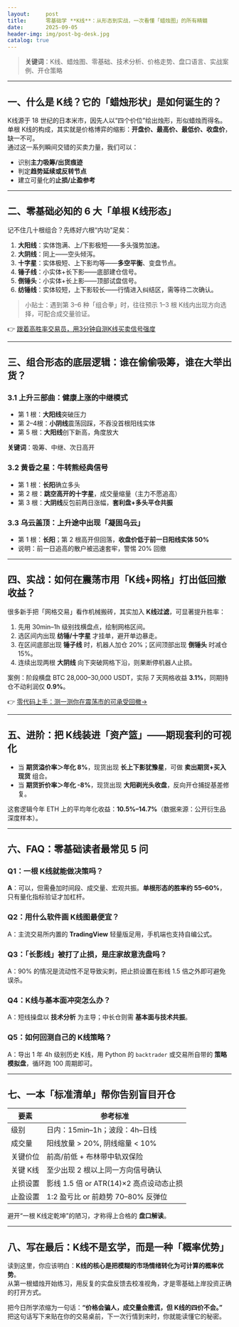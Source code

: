 ```yaml
---
layout:     post
title:      零基础学 **K线**：从形态到实战，一次看懂「蜡烛图」的所有精髓
date:       2025-09-05
header-img: img/post-bg-desk.jpg
catalog: true
---
```


> **关键词**：K线、蜡烛图、零基础、技术分析、价格走势、盘口语言、实战案例、开仓策略

---

## 一、什么是 K线？它的「蜡烛形状」是如何诞生的？

K线源于 18 世纪的日本米市，因先人以“四个价位”绘出烛形，形似蜡烛而得名。单根 K线的构成，其实就是价格博弈的缩影：**开盘价、最高价、最低价、收盘价**，缺一不可。  
通过这一系列瞬间交错的买卖力量，我们可以：

- 识别**主力吸筹/出货痕迹**  
- 判定**趋势延续或反转节点**  
- 建立可量化的**止损/止盈参考**

---

## 二、零基础必知的 6 大「单根 K线形态」

记不住几十根组合？先练好六根“内功”足矣：

1. **大阳线**：实体饱满、上/下影极短——多头强势加速。  
2. **大阴线**：同上——空头倾泻。  
3. **十字星**：实体极短、上下影均等——**多空平衡**、变盘节点。  
4. **锤子线**：小实体+长下影——底部建仓信号。  
5. **倒锤头**：小实体+长上影——顶部试盘信号。  
6. **纺锤线**：实体较短，上下影较长——行情进入纠结区，需等待二次确认。

> 小贴士：遇到第 3–6 种「组合拳」时，往往预示 1–3 根 K线内出现方向选择，可配合成交量验证。

👉 [跟着高胜率交易员，用3分钟自测K线买卖信号强度](https://okxdog.com/)

---

## 三、组合形态的底层逻辑：谁在偷偷吸筹，谁在大举出货？

### 3.1 **上升三部曲：健康上涨的中继模式**

- 第 1 根：**大阳线**突破压力  
- 第 2–4根：**小阴线**震荡回踩，不吞没首根阳线实体  
- 第 5 根：**大阳线**创下新高，角度放大

**关键词**：吸筹、中继、次日高开

### 3.2 **黄昏之星：牛转熊经典信号**

- 第 1 根：**长阳**确立多头  
- 第 2 根：**跳空高开的十字星**，成交量缩量（主力不愿追高）  
- 第 3 根：**大阴线**反包前两日涨幅，**套利盘+多头平仓共振**

### 3.3 **乌云盖顶：上升途中出现「凝固乌云」**

- 第 1 根：**长阳**；第 2 根高开但回落，**收盘价低于前一日阳线实体 50%**  
- 说明：前一日追高的散户被迅速套牢，警惕 20% 回撤

---

## 四、实战：如何在震荡市用「K线+网格」打出低回撤收益？

很多新手把「网格交易」看作机械搬砖，其实加入 **K线过滤**，可显著提升胜率：

1. 先用 30min–1h 级别找横盘点，绘制网格区间。  
2. 选区间内出现 **纺锤/十字星** 才挂单，避开单边暴走。  
3. 在区间底部出现 **锤子线** 时，机器人加仓 20%；区间顶部出现 **倒锤头** 时减仓 15%。  
4. 连续出现两根 **大阴线** 向下突破网格下沿，则果断停机器人止损。

案例：阶段横盘 BTC 28,000–30,000 USDT，实际 7 天网格收益 **3.1%**，同期持仓不动利润仅 **0.9%**。

👉 [零代码上手：测一测你在震荡市的可承受回撤→](https://okxdog.com/)

---

## 五、进阶：把 K线装进「资产篮」——期现套利的可视化

- 当 **期货溢价率＞年化 8%**，现货出现 **长上下影犹豫星**，可做 **卖出期货+买入现货** 组合。  
- 当 **期货折价率＞年化 -8%**，现货出现 **大阳剃光头收盘**，反向开仓捕捉基差修复。  

这套逻辑今年 ETH 上的平均年化收益：**10.5%–14.7%**（数据来源：公开衍生品深度样本）。

---

## 六、FAQ：零基础读者最常见 5 问

### Q1：一根 K线就能做决策吗？  
**A**：可以，但需叠加时间段、成交量、宏观共振。**单根形态的胜率约 55–60%**，只有量化指标验证才加杠杆。

### Q2：用什么软件画 K线图最便宜？  
A：主流交易所内置的 **TradingView** 轻量版足用，手机端也支持自编公式。

### Q3：「长影线」被打了止损，是庄家故意洗盘吗？  
A：90% 的情况是流动性不足导致尖刺，把止损设置在影线 1.5 倍之外即可避免误杀。

### Q4：K线与基本面冲突怎么办？  
A：短线操盘以 **技术分析** 为主导；中长仓则需 **基本面与技术共振**。

### Q5：如何回测自己的 K线策略？  
A：导出 1 年 4h 级别历史 K线，用 Python 的 `backtrader` 或交易所自带的 **策略模拟盘**，循环跑 100 周期即可。

---

## 七、一本「标准清单」帮你告别盲目开仓

| 要素        | 参考标准                                 |
|-------------|------------------------------------------|
| 级别        | 日内：15min–1h；波段：4h–日线             |
| 成交量      | 阳线放量 > 20%, 阴线缩量 < 10%            |
| 关键价位    | 前高/前低 + 布林带中轨双保险              |
| 关键 K线    | 至少出现 2 根以上同一方向信号确认         |
| 止损设置    | 影线 1.5 倍 or ATR(14)×2 高点设动态止损   |
| 止盈设置    | 1:2 盈亏比 or 前趋势 70–80% 反弹位        |

避开“一根 K线定乾坤”的陋习，才称得上合格的 **盘口解读**。

---

## 八、写在最后：K线不是玄学，而是一种「概率优势」

读到这里，你应该明白：**K线的核心是把模糊的市场情绪转化为可计算的概率优势**。  
从第一根蜡烛开始练习，用反复的实盘反馈去校准视角，才是零基础上岸投资正确的打开方式。

把今日所学浓缩为一句话：**“价格会骗人，成交量会撒谎，但 K线的四价不会。”**  
把这句话写下来贴在你的交易桌前，下一次行情到来时，你就能读懂它的秘密。